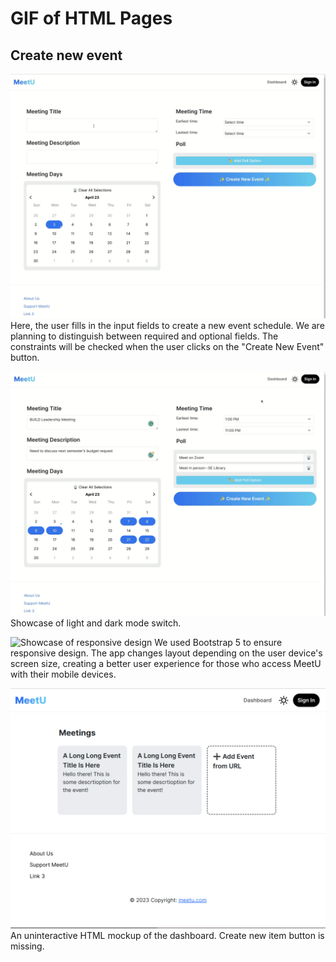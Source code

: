 # GIF of HTML Pages

## Create new event

![Overview of create new event page](create_new_event.gif)
Here, the user fills in the input fields to create a new event schedule. We are planning to distinguish between required and optional fields. The constraints will be checked when the user clicks on the "Create New Event" button.

![Showcase light and dark mode switch](dark_mode.gif)
Showcase of light and dark mode switch.

![Showcase of responsive design](size_change.gif)
We used Bootstrap 5 to ensure responsive design. The app changes layout depending on the user device's screen size, creating a better user experience for those who access MeetU with their mobile devices.

![Dashboard](dashboard.png)
An uninteractive HTML mockup of the dashboard. Create new item button is missing.
